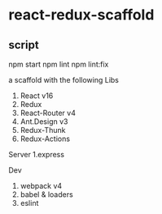 # react-redux-scaffold
## script ##
npm start
npm lint
npm lint:fix


a scaffold with the following Libs
1. React v16
2. Redux
3. React-Router v4
4. Ant.Design v3
5. Redux-Thunk
6. Redux-Actions

Server
1.express

Dev
1. webpack v4
2. babel & loaders
3. eslint



